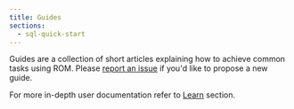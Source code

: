 ```yaml
---
title: Guides
sections:
  - sql-quick-start
---
```


Guides are a collection of short articles explaining how to achieve common tasks
using ROM. Please [report an issue](https://github.com/taqtiqa/ramets.org/issues/new?title=Add%20a%20guide%20about...&labels[]=guides) if you'd like to propose a new guide.

For more in-depth user documentation refer to [Learn](/%{version}/learn) section.
